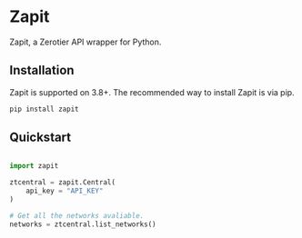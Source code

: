 # Zapit

Zapit, a Zerotier API wrapper for Python.

## Installation

Zapit is supported on 3.8+. The recommended way to install Zapit is via pip.

``` bash
pip install zapit
```

## Quickstart

``` python

import zapit

ztcentral = zapit.Central(
    api_key = "API_KEY"
)

# Get all the networks avaliable.
networks = ztcentral.list_networks()
```
